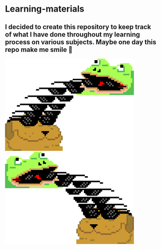 # Learning-materials

I decided to create this repository to keep track of what I have done throughout my learning process on various subjects. Maybe one day this repo make me smile 🥲 
---
   ![frogg](./src/images/amazing.gif) ![frogg](./src/images/evenMoreAmazing.gif)
